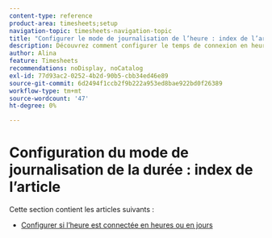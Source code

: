```yaml
---
content-type: reference
product-area: timesheets;setup
navigation-topic: timesheets-navigation-topic
title: "Configurer le mode de journalisation de l’heure : index de l’article"
description: Découvrez comment configurer le temps de connexion en heures ou en jours dans les articles de cette section.
author: Alina
feature: Timesheets
recommendations: noDisplay, noCatalog
exl-id: 77d93ac2-0252-4b2d-90b5-cbb34ed46e89
source-git-commit: 6d2494f1ccb2f9b222a953ed8bae922bd0f26389
workflow-type: tm+mt
source-wordcount: '47'
ht-degree: 0%

---
```


# Configuration du mode de journalisation de la durée : index de l’article

Cette section contient les articles suivants :

* [Configurer si l’heure est connectée en heures ou en jours](../../timesheets/config-timesheet-prefs/config-time-logged-hrs-days.md)
